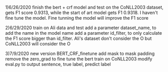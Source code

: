 1)6/26/2020
finish the bert + crf model and test on the CoNLL2003 dataset, gets F1 score 0.9313, while the start of art model gets F1 0.9318. I haven't fine tune the model. Fine tunning the model
will improve the F1 score

2)6/29/2020
train on Ali data and test
add a parameter dataset_name, to add the name in the model name
add a parameter id_filter, to only calculate the F1 score bigger than id_filter. Ali's dataset don't consider the O but CoNLL2003 will consider the O

3)7/9/2020
new version BERT_CRF_finetune
add mask to mask padding
remove the zero_grad to fine tune the bert
train on CoNLL2003
modify eval.py to output sentence, true label, predict label
